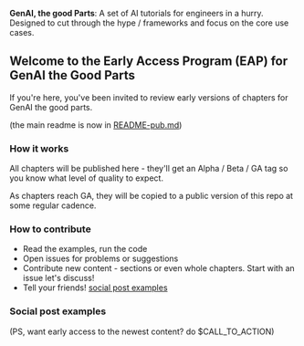 **GenAI, the good Parts**: A set of AI tutorials for engineers in a hurry. Designed to cut through the hype / frameworks and focus on the core use cases.


## Welcome to the Early Access Program (EAP) for GenAI the Good Parts

If you're here, you've been invited to review early versions of chapters for GenAI the good parts.

(the main readme is now in [README-pub.md](./README-pub.md))

### How it works

All chapters will be published here - they'll get an Alpha / Beta / GA tag so you know what level of quality to expect.

As chapters reach GA, they will be copied to a public version of this repo at some regular cadence.

### How to contribute

- Read the examples, run the code
- Open issues for problems or suggestions
- Contribute new content - sections or even whole chapters. Start with an issue let's discuss!
- Tell your friends! [social post examples](#social-post-examples)


### Social post examples


(PS, want early access to the newest content? do $CALL_TO_ACTION)
